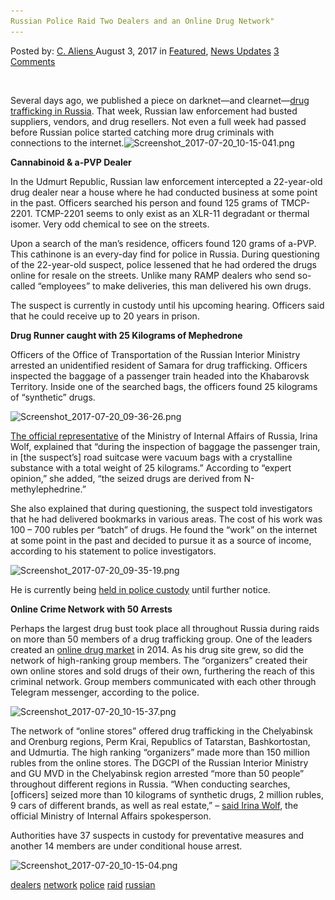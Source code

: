 ```yaml
---
Russian Police Raid Two Dealers and an Online Drug Network"
---
```

<article class="post-listing post-21712 post type-post status-publish format-standard has-post-thumbnail hentry 
 tag-dealers tag-network tag-police tag-raid tag-russian">
<div class="post-inner">
    <span>Posted by: <a href="https://www.deepdotweb.com/author/caliens/" title="">C. Aliens </a></span>
<span>August 3, 2017</span>
<span>in <a href="https://www.deepdotweb.com/category/deepdot-news/" rel="category tag">Featured</a>, <a href="https://www.deepdotweb.com/category/news-updates/" rel="category tag">News Updates</a></span>
<span><a href="https://www.deepdotweb.com/2017/08/03/russian-police-raid-two-dealers-online-drug-network/#comments">3 Comments</a></span>
</p>
<div class="clear"></div>
    
<p>&nbsp;</p>
<p>Several days ago, we published a piece on darknet—and clearnet—<a href="https://www.deepdotweb.com/2017/07/18/russian-supplier-vendor-reseller-busted-back-back/">drug trafficking in Russia</a>. That week, Russian law enforcement had busted suppliers, vendors, and drug resellers. Not even a full week had passed before Russian police started catching more drug criminals with connections to the internet.<img class="wp-image-21716 aligncenter" src="/imgs/2017/08/screenshot_2017-07-20_10-15-041-png.png" alt="Screenshot_2017-07-20_10-15-041.png" srcset="/imgs/2017/08/screenshot_2017-07-20_10-15-041-png.png 660w, /imgs/2017/08/screenshot_2017-07-20_10-15-041-png-300x136.png 300w, /imgs/2017/08/screenshot_2017-07-20_10-15-041-png-272x125.png 272w" sizes="(max-width: 660px) 100vw, 660px" /></p>
<p><strong>Cannabinoid &amp; a-PVP Dealer</strong></p>
<p>In the Udmurt Republic, Russian law enforcement intercepted a 22-year-old drug dealer near a house where he had conducted business at some point in the past. Officers searched his person and found 125 grams of TMCP-2201. TCMP-2201 seems to only exist as an XLR-11 degradant or thermal isomer. Very odd chemical to see on the streets.</p>
<p>Upon a search of the man’s residence, officers found 120 grams of a-PVP. This cathinone is an every-day find for police in Russia. During questioning of the 22-year-old suspect, police lessened that he had ordered the drugs online for resale on the streets. Unlike many RAMP dealers who send so-called “employees” to make deliveries, this man delivered his own drugs.</p>
<p>The suspect is currently in custody until his upcoming hearing. Officers said that he could receive up to 20 years in prison.</p>
<p><strong>Drug Runner caught with 25 Kilograms of Mephedrone </strong></p>
<p>Officers of the Office of Transportation of the Russian Interior Ministry arrested an unidentified resident of Samara for drug trafficking. Officers inspected the baggage of a passenger train headed into the Khabarovsk Territory. Inside one of the searched bags, the officers found 25 kilograms of “synthetic” drugs.</p>
<p><img class="wp-image-21717 aligncenter" src="/imgs/2017/08/screenshot_2017-07-20_09-36-26-png.png" alt="Screenshot_2017-07-20_09-36-26.png" srcset="/imgs/2017/08/screenshot_2017-07-20_09-36-26-png.png 800w, /imgs/2017/08/screenshot_2017-07-20_09-36-26-png-300x162.png 300w" sizes="(max-width: 800px) 100vw, 800px" /></p>
<p><a href="https://xn--b1aew.xn--p1ai/news/item/10721353/">The official representative</a> of the Ministry of Internal Affairs of Russia, Irina Wolf, explained that “during the inspection of baggage the passenger train, in [the suspect&#8217;s] road suitcase were vacuum bags with a crystalline substance with a total weight of 25 kilograms.” According to “expert opinion,” she added, “the seized drugs are derived from N-methylephedrine.”</p>
<p>She also explained that during questioning, the suspect told investigators that he had delivered bookmarks in various areas. The cost of his work was 100 &#8211; 700 rubles per “batch” of drugs. He found the “work” on the internet at some point in the past and decided to pursue it as a source of income, according to his statement to police investigators.</p>
<p><img class="wp-image-21718 aligncenter" src="/imgs/2017/08/screenshot_2017-07-20_09-35-19-png.png" alt="Screenshot_2017-07-20_09-35-19.png" srcset="/imgs/2017/08/screenshot_2017-07-20_09-35-19-png.png 800w, /imgs/2017/08/screenshot_2017-07-20_09-35-19-png-300x160.png 300w" sizes="(max-width: 800px) 100vw, 800px" /></p>
<p>He is currently being <a href="https://www.deepdotweb.com/tag/arrested/">held in police custody</a> until further notice.</p>
<p><strong>Online Crime Network with 50 Arrests </strong></p>
<p>Perhaps the largest drug bust took place all throughout Russia during raids on more than 50 members of a drug trafficking group. One of the leaders created an <a href="https://www.deepdotweb.com/2013/10/28/updated-llist-of-hidden-marketplaces-tor-i2p/">online drug market</a> in 2014. As his drug site grew, so did the network of high-ranking group members. The “organizers” created their own online stores and sold drugs of their own, furthering the reach of this criminal network. Group members communicated with each other through Telegram messenger, according to the police.</p>
<p><img class="wp-image-21719 aligncenter" src="/imgs/2017/08/screenshot_2017-07-20_10-15-37-png.png" alt="Screenshot_2017-07-20_10-15-37.png" srcset="/imgs/2017/08/screenshot_2017-07-20_10-15-37-png.png 800w, /imgs/2017/08/screenshot_2017-07-20_10-15-37-png-300x161.png 300w" sizes="(max-width: 800px) 100vw, 800px" /></p>
<p>The network of “online stores” offered drug trafficking in the Chelyabinsk and Orenburg regions, Perm Krai, Republics of Tatarstan, Bashkortostan, and Udmurtia. The high ranking “organizers” made more than 150 million rubles from the online stores. The DGCPI of the Russian Interior Ministry and GU MVD in the Chelyabinsk region arrested “more than 50 people” throughout different regions in Russia. “When conducting searches, [officers] seized more than 10 kilograms of synthetic drugs, 2 million rubles, 9 cars of different brands, as well as real estate,” &#8211; <a href="https://xn--b1aew.xn--p1ai/news/item/10730479/">said Irina Wolf</a>, the official Ministry of Internal Affairs spokesperson.</p>
<p>Authorities have 37 suspects in custody for preventative measures and another 14 members are under conditional house arrest.</p>
<p><img class="wp-image-21720 aligncenter" src="/imgs/2017/08/screenshot_2017-07-20_10-15-04-png.png" alt="Screenshot_2017-07-20_10-15-04.png" srcset="/imgs/2017/08/screenshot_2017-07-20_10-15-04-png.png 800w, /imgs/2017/08/screenshot_2017-07-20_10-15-04-png-300x163.png 300w" sizes="(max-width: 800px) 100vw, 800px" /></p>
</div>
<a href="https://www.deepdotweb.com/tag/dealers/" rel="tag">dealers</a>  <a href="https://www.deepdotweb.com/tag/network/" rel="tag">network</a>  <a href="https://www.deepdotweb.com/tag/police/" rel="tag">police</a> <a href="https://www.deepdotweb.com/tag/raid/" rel="tag">raid</a> <a href="https://www.deepdotweb.com/tag/russian/" rel="tag">russian</a></span> <span style="display:none" class="updated">2017-08-03</span>
<div style="display:none" class="vcard author" itemprop="author" itemscope itemtype="http://schema.org/Person"><strong class="fn" itemprop="name"><a href="https://www.deepdotweb.com/author/caliens/" title="Posts by C. Aliens" rel="author">C. Aliens</a></strong></div>
    
